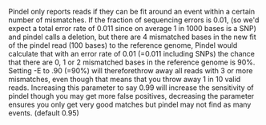 Pindel only reports reads if they can be fit around an event within a certain number of mismatches. If the fraction of sequencing errors is 0.01, (so we'd expect a total error rate of 0.011 since on average 1 in 1000 bases is a SNP) and pindel calls a deletion, but there are 4 mismatched bases in the new fit of the pindel read (100 bases) to the reference genome, Pindel would calculate that with an error rate of 0.01 (=0.011 including SNPs) the chance that there are 0, 1 or 2 mismatched bases in the reference genome is 90%. Setting -E to .90 (=90%) will thereforethrow away all reads with 3 or more mismatches, even though that means that you throw away 1 in 10 valid reads. Increasing this parameter to say 0.99 will increase the sensitivity of pindel though you may get more false positives, decreasing the parameter ensures you only get very good matches but pindel may not find as many events. (default 0.95)